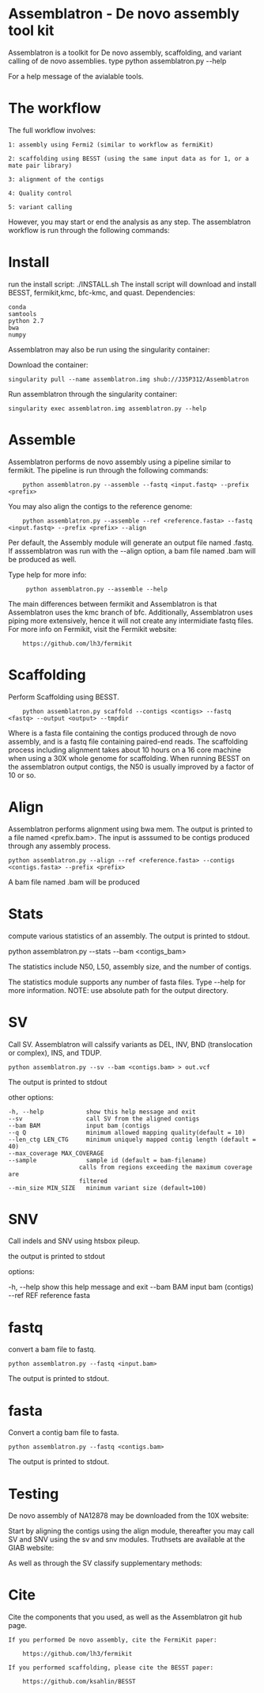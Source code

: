 # Assemblatron - De novo assembly tool kit

Assemblatron is a toolkit for De novo assembly, scaffolding, and variant calling of de  novo assemblies.  type 
	python assemblatron.py --help

For a help message of the avialable tools.

# The workflow 

The full workflow involves:

    1: assembly using Fermi2 (similar to workflow as fermiKit)

    2: scaffolding using BESST (using the same input data as for 1, or a mate pair library)

    3: alignment of the contigs

    4: Quality control

    5: variant calling

However, you may start or end the analysis as any step.
The assemblatron workflow is run through the following commands:

# Install

run the install script:
./INSTALL.sh
The install script will download and install BESST, fermikit,kmc, bfc-kmc, and quast.
Dependencies:

	conda
	samtools
	python 2.7
	bwa
	numpy

Assemblatron may also be run using the singularity container:

Download the container:

	singularity pull --name assemblatron.img shub://J35P312/Assemblatron

Run assemblatron through the singularity container:

	singularity exec assemblatron.img assemblatron.py --help

# Assemble
Assemblatron performs de novo assembly using a pipeline similar to fermikit. The pipeline is run through the following commands:

		python assemblatron.py --assemble --fastq <input.fastq> --prefix <prefix>

You may also align the contigs to the reference genome:

		python assemblatron.py --assemble --ref <reference.fasta> --fastq <input.fastq> --prefix <prefix> --align

Per default, the Assembly module will generate an output file named <prefix>.fastq. If asssemblatron was run with the --align option, a bam file named <prefix>.bam will be produced as well.

Type help for more  info:

		 python assemblatron.py --assemble --help

The main differences between fermikit and Assemblatron is that Assemblatron uses the kmc branch of bfc. Additionally, Assemblatron uses piping more extensively, hence it  will not create any intermidiate fastq files.
For more info on Fermikit, visit the Fermikit website:

		https://github.com/lh3/fermikit

# Scaffolding

Perform Scaffolding using BESST. 

		python assemblatron.py scaffold --contigs <contigs> --fastq <fastq> --output <output> --tmpdir
	
Where <Contigs> is a fasta file containing the contigs produced through de novo assembly, and <fastq> is a fastq file containing paired-end reads. The scaffolding process including alignment takes about 10 hours on a 16 core machine when using a 30X whole genome for scaffolding.
When running BESST on the assemblatron output contigs, the N50 is usually improved by a factor of 10 or so.

# Align
Assemblatron performs alignment using bwa mem. The output is printed to a file named <prefix.bam>. The input is asssumed to be contigs produced through any assembly process.

	python assemblatron.py --align --ref <reference.fasta> --contigs <contigs.fasta> --prefix <prefix>

A bam file named <prefix>.bam will be produced

# Stats
compute various statistics of an assembly. The output is printed to stdout.

python assemblatron.py --stats --bam <contigs_bam>
	
The statistics include N50, L50, assembly size, and the number of contigs.

The statistics module supports any number of fasta files. Type --help for more information. 
NOTE: use absolute path for the output directory.

# SV
Call SV. Assemblatron will calssify variants as DEL, INV, BND (translocation or complex), INS, and TDUP.

    python assemblatron.py --sv --bam <contigs.bam> > out.vcf

The output is  printed to stdout

other options:

    -h, --help            show this help message and exit
    --sv                  call SV from the aligned contigs
    --bam BAM             input bam (contigs
    --q Q                 minimum allowed mapping quality(default = 10)
    --len_ctg LEN_CTG     minimum uniquely mapped contig length (default = 40)
    --max_coverage MAX_COVERAGE
    --sample              sample id (default = bam-filename)
                        calls from regions exceeding the maximum coverage are
                        filtered
    --min_size MIN_SIZE   minimum variant size (default=100)

# SNV
Call indels and SNV using htsbox pileup.

the  output is printed to stdout

options:

  -h, --help  show this help message and exit
  --bam BAM   input bam (contigs)
  --ref REF   reference fasta

# fastq

convert a bam file to fastq.

	python assemblatron.py --fastq <input.bam>

The output is  printed to stdout.

# fasta
Convert a contig bam file to fasta.

	python assemblatron.py --fastq <contigs.bam>

The output is  printed to stdout.

# Testing
De novo assembly of NA12878 may be  downloaded from the 10X website:

Start by aligning the contigs using the align module, thereafter you may call SV and SNV using the sv and snv modules. Truthsets are available at the GIAB  website:

As well as through the SV classify supplementary methods:

# Cite
Cite the components that you used, as well as the Assemblatron git hub page.
 
	If you performed De novo assembly, cite the FermiKit paper:

		https://github.com/lh3/fermikit

	If you performed scaffolding, please cite the BESST paper:

		https://github.com/ksahlin/BESST

